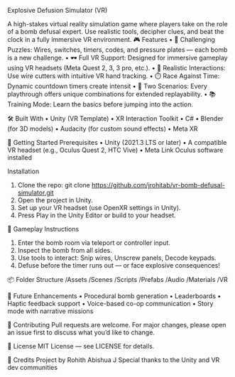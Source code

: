 Explosive Defusion Simulator (VR)

A high-stakes virtual reality simulation game where players take on the role of a bomb defusal expert. Use realistic tools, decipher clues, and beat the clock in a fully immersive VR environment.
🎮 Features
•	🧠 Challenging Puzzles: Wires, switches, timers, codes, and pressure plates — each bomb is a new challenge.
•	🕶️ Full VR Support: Designed for immersive gameplay using VR headsets (Meta Quest 2, 3, 3 pro, etc.).
•	🧰 Realistic Interactions: Use wire cutters with intuitive VR hand tracking.
•	⏱️ Race Against Time: Dynamic countdown timers create intensit
•	🔀 Two Scenarios: Every playthrough offers unique combinations for extended replayability.
•	📚 Training Mode: Learn the basics before jumping into the action.

🛠️ Built With
•	Unity (VR Template)
•	XR Interaction Toolkit
•	C#
•	Blender (for 3D models)
•	Audacity (for custom sound effects)
•	Meta XR

🚀 Getting Started
Prerequisites
•	Unity (2021.3 LTS or later)
•	A compatible VR headset (e.g., Oculus Quest 2, HTC Vive)
•	Meta Link Oculus software installed

Installation
1. Clone the repo:
git clone https://github.com/jrohitab/vr-bomb-defusal-simulator.git
2. Open the project in Unity.
3. Set up your VR headset (use OpenXR settings in Unity).
4. Press Play in the Unity Editor or build to your headset.
   
🎯 Gameplay Instructions
1.	Enter the bomb room via teleport or controller input.
2.	Inspect the bomb from all sides.
3.	Use tools to interact: Snip wires, Unscrew panels, Decode keypads.
4.	Defuse before the timer runs out — or face explosive consequences!
   
📦 Folder Structure
/Assets
  /Scenes
  /Scripts
  /Prefabs
  /Audio
  /Materials
  /VR
  
🧪 Future Enhancements
•	Procedural bomb generation
•	Leaderboards
•	Haptic feedback support
•	Voice-based co-op communication
•	Story mode with narrative missions

🤝 Contributing
Pull requests are welcome. For major changes, please open an issue first to discuss what you’d like to change.

📜 License
MIT License — see LICENSE for details.

🧠 Credits
Project by Rohith Abishua J
Special thanks to the Unity and VR dev communities
